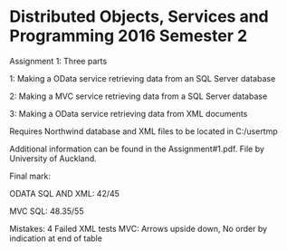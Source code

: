 # Distributed Objects, Services and Programming 2016 Semester 2

Assignment 1: Three parts

1: Making a OData service retrieving data from an SQL Server database

2: Making a MVC service retrieving data from a SQL Server database

3: Making a OData service retrieving data from XML documents

Requires Northwind database and XML files to be located in C:/usertmp

Additional information can be found in the Assignment#1.pdf. File by University of Auckland.

Final mark: 

ODATA SQL AND XML: 42/45

MVC SQL: 48.35/55

Mistakes: 	4 Failed XML tests
			MVC: Arrows upside down, No order by indication at end of table
			
